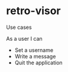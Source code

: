 # retro-visor

Use cases 


As a user I can 

- Set a username
- Write a message
- Quit the application